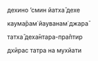 дехино ’смин йатха̄ дехе

каума̄рам̇ йауванам̇ джара̄

татха̄ деха̄нтара-пра̄птир

дхӣрас татра на мухйати